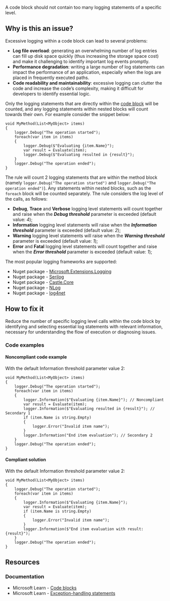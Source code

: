 A code block should not contain too many logging statements of a specific level.

## Why is this an issue?

Excessive logging within a code block can lead to several problems:

- **Log file overload**: generating an overwhelming number of log entries can fill up disk space quickly (thus increasing the
  storage space cost) and make it challenging to identify important log events promptly.
- **Performance degradation**: writing a large number of log statements can impact the performance of an application, especially
  when the logs are placed in frequently executed paths.
- **Code readability and maintainability**: excessive logging can clutter the code and increase the code’s complexity, making it
  difficult for developers to identify essential logic.

Only the logging statements that are directly within the [code block](https://learn.microsoft.com/en-us/dotnet/csharp/tour-of-csharp/program-building-blocks#statements) will be counted, and any
logging statements within nested blocks will count towards their own. For example consider the snippet below:

    void MyMethod(List<MyObject> items)
    {
        logger.Debug("The operation started");
        foreach(var item in items)
        {
            logger.Debug($"Evaluating {item.Name}");
            var result = Evaluate(item);
            logger.Debug($"Evaluating resulted in {result}");
        }
        logger.Debug("The operation ended");
    }

The rule will count 2 logging statements that are within the method block (namely `logger.Debug("The operation started")` and
`logger.Debug("The operation ended")`). Any statements within nested blocks, such as the `foreach` block will be counted
separately. The rule considers the log level of the calls, as follows:

- **Debug**, **Trace** and **Verbose** logging level statements will count together and raise when the
  ***Debug threshold*** parameter is exceeded (default value: *4*);
- **Information** logging level statements will raise when the ***Information threshold*** parameter is exceeded
  (default value: *2*);
- **Warning** logging level statements will raise when the ***Warning threshold*** parameter is exceeded
  (default value: *1*);
- **Error** and **Fatal** logging level statements will count together and raise when the ***Error  threshold*** parameter is exceeded (default value: *1*);

The most popular logging frameworks are supported:

- Nuget package - [Microsoft.Extensions.Logging](https://www.nuget.org/packages/Microsoft.Extensions.Logging)
- Nuget package - [Serilog](https://www.nuget.org/packages/Serilog)
- Nuget package - [Castle.Core](https://www.nuget.org/packages/Castle.Core)
- Nuget package - [NLog](https://www.nuget.org/packages/NLog)
- Nuget package - [log4net](https://www.nuget.org/packages/log4net)

## How to fix it

Reduce the number of specific logging level calls within the code block by identifying and selecting essential log statements with relevant
information, necessary for understanding the flow of execution or diagnosing issues.

### Code examples

#### Noncompliant code example

With the default Information threshold parameter value 2:

    void MyMethod(List<MyObject> items)
    {
        logger.Debug("The operation started");
        foreach(var item in items)
        {
            logger.Information($"Evaluating {item.Name}"); // Noncompliant
            var result = Evaluate(item);
            logger.Information($"Evaluating resulted in {result}"); // Secondary 1
            if (item.Name is string.Empty)
            {
                logger.Error("Invalid item name");
            }
            logger.Information("End item evaluation"); // Secondary 2
        }
        logger.Debug("The operation ended");
    }

#### Compliant solution

With the default Information threshold parameter value 2:

    void MyMethod(List<MyObject> items)
    {
        logger.Debug("The operation started");
        foreach(var item in items)
        {
            logger.Information($"Evaluating {item.Name}");
            var result = Evaluate(item);
            if (item.Name is string.Empty)
            {
                logger.Error("Invalid item name");
            }
            logger.Information($"End item evaluation with result: {result}");
        }
        logger.Debug("The operation ended");
    }

## Resources

### Documentation

- Microsoft Learn - [Code blocks](https://learn.microsoft.com/en-us/dotnet/csharp/tour-of-csharp/program-building-blocks#statements)
- Microsoft Learn - [Exception-handling statements](https://learn.microsoft.com/en-us/dotnet/csharp/language-reference/statements/exception-handling-statements)